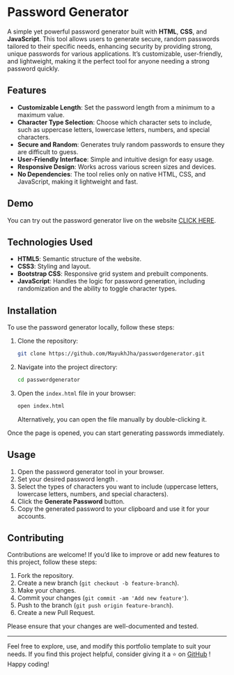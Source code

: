 
# Password Generator

A simple yet powerful password generator built with **HTML**, **CSS**, and **JavaScript**. This tool allows users to generate secure, random passwords tailored to their specific needs, enhancing security by providing strong, unique passwords for various applications. It’s customizable, user-friendly, and lightweight, making it the perfect tool for anyone needing a strong password quickly.

## Features

- **Customizable Length**: Set the password length from a minimum to a maximum value.
- **Character Type Selection**: Choose which character sets to include, such as uppercase letters, lowercase letters, numbers, and special characters.
- **Secure and Random**: Generates truly random passwords to ensure they are difficult to guess.
- **User-Friendly Interface**: Simple and intuitive design for easy usage.
- **Responsive Design**: Works across various screen sizes and devices.
- **No Dependencies**: The tool relies only on native HTML, CSS, and JavaScript, making it lightweight and fast.

## Demo

You can try out the password generator live on the website [CLICK HERE](https://passwordgeneratormayukhjha.netlify.app/).

## Technologies Used

- **HTML5**: Semantic structure of the website.
- **CSS3**: Styling and layout.
- **Bootstrap CSS**: Responsive grid system and prebuilt components.
- **JavaScript**: Handles the logic for password generation, including randomization and the ability to toggle character types.

## Installation

To use the password generator locally, follow these steps:

1. Clone the repository:

   ```bash
   git clone https://github.com/MayukhJha/passwordgenerator.git
   ```

2. Navigate into the project directory:

   ```bash
   cd passwordgenerator
   ```

3. Open the `index.html` file in your browser:

   ```bash
   open index.html
   ```

   Alternatively, you can open the file manually by double-clicking it.

Once the page is opened, you can start generating passwords immediately.

## Usage

1. Open the password generator tool in your browser.
2. Set your desired password length .
3. Select the types of characters you want to include (uppercase letters, lowercase letters, numbers, and special characters).
4. Click the **Generate Password** button.
5. Copy the generated password to your clipboard and use it for your accounts.

## Contributing

Contributions are welcome! If you’d like to improve or add new features to this project, follow these steps:

1. Fork the repository.
2. Create a new branch (`git checkout -b feature-branch`).
3. Make your changes.
4. Commit your changes (`git commit -am 'Add new feature'`).
5. Push to the branch (`git push origin feature-branch`).
6. Create a new Pull Request.

Please ensure that your changes are well-documented and tested.

-------------------

Feel free to explore, use, and modify this portfolio template to suit your needs. If you find this project helpful, consider giving it a ⭐ on [GitHub](https://github.com/MayukhJha/passwordgenerator) ! Happy coding!

